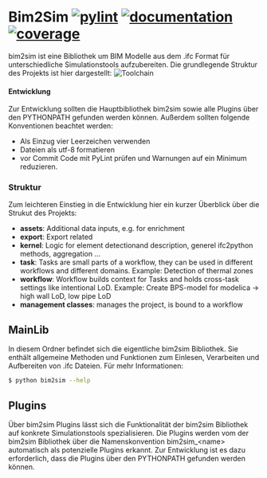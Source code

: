 # Bim2Sim [![pylint]( https://ebc.pages.git-ce.rwth-aachen.de/projects/EBC0438_BMWi_BIM2SIM_GES/bim2sim-coding/development/pylint/pylint.svg )]( https://ebc.pages.git-ce.rwth-aachen.de/projects/EBC0438_BMWi_BIM2SIM_GES/bim2sim-coding/development/pylint/pylint.html ) [![documentation]( https://ebc.pages.git-ce.rwth-aachen.de/projects/EBC0438_BMWi_BIM2SIM_GES/bim2sim-coding/development/docs/doc.svg )]( https://ebc.pages.git-ce.rwth-aachen.de/projects/EBC0438_BMWi_BIM2SIM_GES/bim2sim-coding/development/docs/index.html ) [![coverage]( https://ebc.pages.git-ce.rwth-aachen.de/projects/EBC0438_BMWi_BIM2SIM_GES/bim2sim-coding/development/coverage/coverage.svg )]( https://ebc.pages.git-ce.rwth-aachen.de/projects/EBC0438_BMWi_BIM2SIM_GES/bim2sim-coding/development/coverage/index.html )



bim2sim ist eine Bibliothek um BIM Modelle aus dem .ifc Format für unterschiedliche Simulationstools aufzubereiten.
Die grundlegende Struktur des Projekts ist hier dargestellt:
![Toolchain](https://git.rwth-aachen.de/Bim2Sim/Bim2Sim-documentation/raw/master/01_Grafiken/Toolchain.jpg)

#### Entwicklung
Zur Entwicklung sollten die Hauptbibliothek bim2sim sowie alle Plugins über den PYTHONPATH gefunden werden können.
Außerdem sollten folgende Konventionen beachtet werden:
* Als Einzug vier Leerzeichen verwenden
* Dateien als utf-8 formatieren
* vor Commit Code mit PyLint prüfen und Warnungen auf ein Minimum reduzieren.

### Struktur
Zum leichteren Einstieg in die Entwicklung hier ein kurzer Überblick über die Strukut des Projekts:
- **assets**: Additional data inputs, e.g. for enrichment 
- **export**: Export related 
- **kernel**: Logic for element detectionand description, generel ifc2python methods, aggregation ...
- **task**: Tasks are small parts of a workflow, they can be used in different workflows and different domains. Example: Detection of thermal zones
- **workflow**: Workflow builds context for Tasks and holds cross-task settings like intentional LoD. Example: Create BPS-model for modelica -> high wall LoD, low pipe LoD
- **management classes**: manages the project, is bound to a workflow

## MainLib
In diesem Ordner befindet sich die eigentliche bim2sim Bibliothek. Sie enthält allgemeine Methoden und Funktionen zum Einlesen, Verarbeiten und Aufbereiten von .ifc Dateien.
Für mehr Informationen:
```sh
$ python bim2sim --help
```

## Plugins
Über bim2sim Plugins lässt sich die Funktionalität der bim2sim Bibliothek auf konkrete Simulationstools spezialisieren.
Die Plugins werden vom der bim2sim Bibliothek über die Namenskonvention bim2sim_\<name\> automatisch als potenzielle Plugins erkannt. Zur Entwicklung ist es dazu erforderlich, dass die Plugins über den PYTHONPATH gefunden werden können.
